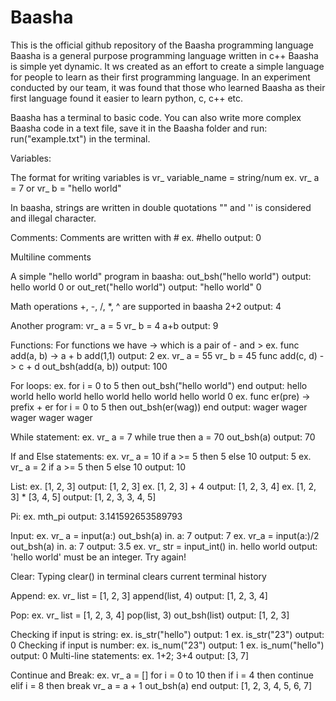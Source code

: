 # Baasha
This is the official github repository of the Baasha programming language
Baasha is a general purpose programming language written in c++
Baasha is simple yet dynamic. 
It ws created as an effort to create a simple language for people to learn as their first programming language.
In an experiment conducted by our team, it was found that those who learned Baasha as their first language found it easier to learn python, c, c++ etc.

Baasha has a terminal to basic code. You can also write more complex Baasha code in a text file, save it in the Baasha folder and run:
run("example.txt") 
in the terminal.

Variables:

The format for writing variables is
vr_ variable_name = string/num
ex. vr_ a = 7
or  vr_ b = "hello world"

In baasha, strings are written in double quotations "" and '' is considered and illegal character.

Comments:
Comments are written with #
ex. #hello
    output:
    0

Multiline comments

A simple "hello world" program in baasha:
out_bsh("hello world")
output:
hello world
0
or
out_ret("hello world")
output:
"hello world"
0

Math operations +, -, /, *, ^ are supported in baasha
2+2
output:
4

Another program:
vr_ a = 5
vr_ b = 4
a+b
output:
9

Functions:
For functions we have -> which is a pair of - and >
ex. func add(a, b) -> a + b
    add(1,1)
    output:
    2
ex. vr_ a = 55
    vr_ b = 45
    func add(c, d) -> c + d
    out_bsh(add(a, b))
    output:
    100

For loops:
ex. for i = 0 to 5 then
        out_bsh("hello world")
    end
    output:
    hello world
    hello world
    hello world
    hello world
    hello world
    0
ex. func er(pre) -> prefix + er
    for i = 0 to 5 then
        out_bsh(er(wag))
    end
    output:
    wager
    wager
    wager
    wager
    wager

While statement:
ex. vr_ a = 7
    while true then a = 70
    out_bsh(a)
    output:
    70   

If and Else statements:
ex. vr_ a = 10
    if a >= 5 then 5 else 10
    output:
    5
ex. vr_ a = 2
    if a >= 5 then 5 else 10
    output:
    10

List:
ex. [1, 2, 3]
    output:
    [1, 2, 3]
ex. [1, 2, 3] + 4
    output:
    [1, 2, 3, 4]
ex. [1, 2, 3] * [3, 4, 5]
    output:
    [1, 2, 3, 3, 4, 5]

Pi:
ex. mth_pi
    output:
    3.141592653589793

Input:
ex. vr_ a = input(a:)
    out_bsh(a)
in. a: 7
    output:
    7
ex. vr_a = input(a:)/2
    out_bsh(a)
in. a: 7
    output:
    3.5
ex. vr_ str = input_int()
in. hello world
    output:
    'hello world' must be an integer. Try again!

Clear:
Typing clear() in terminal clears current terminal history

Append:
ex. vr_ list = [1, 2, 3]
    append(list, 4)
    output: 
    [1, 2, 3, 4]

Pop:
ex. vr_ list = [1, 2, 3, 4]
    pop(list, 3)
    out_bsh(list)
    output:
    [1, 2, 3]

Checking if input is string:
ex. is_str("hello")
    output:
    1
ex. is_str("23")
    output:
    0
Checking if input is number:
ex. is_num("23")
    output:
    1
ex. is_num("hello")
    output:
    0
Multi-line statements:
ex. 1+2; 3+4
    output:
    [3, 7]

Continue and Break:
ex. vr_ a = []
    for i = 0 to 10 then
        if i = 4 then continue 
        elif i = 8 then break
    vr_ a = a + 1
    out_bsh(a)
    end
    output:
    [1, 2, 3, 4, 5, 6, 7]

     

    













